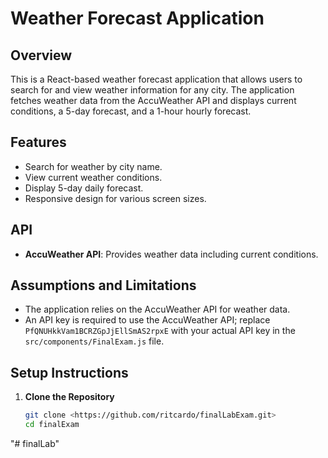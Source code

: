 # Weather Forecast Application

## Overview

This is a React-based weather forecast application that allows users to search for and view weather information for any city. The application fetches weather data from the AccuWeather API and displays current conditions, a 5-day forecast, and a 1-hour hourly forecast.

## Features

- Search for weather by city name.
- View current weather conditions.
- Display 5-day daily forecast.
- Responsive design for various screen sizes.

## API

- **AccuWeather API**: Provides weather data including current conditions.

## Assumptions and Limitations

- The application relies on the AccuWeather API for weather data.
- An API key is required to use the AccuWeather API; replace `PfQNUHkkVam1BCRZGpJjEllSmAS2rpxE` with your actual API key in the `src/components/FinalExam.js` file.


## Setup Instructions

1. **Clone the Repository**

   ```bash
   git clone <https://github.com/ritcardo/finalLabExam.git>
   cd finalExam
"# finalLab" 
